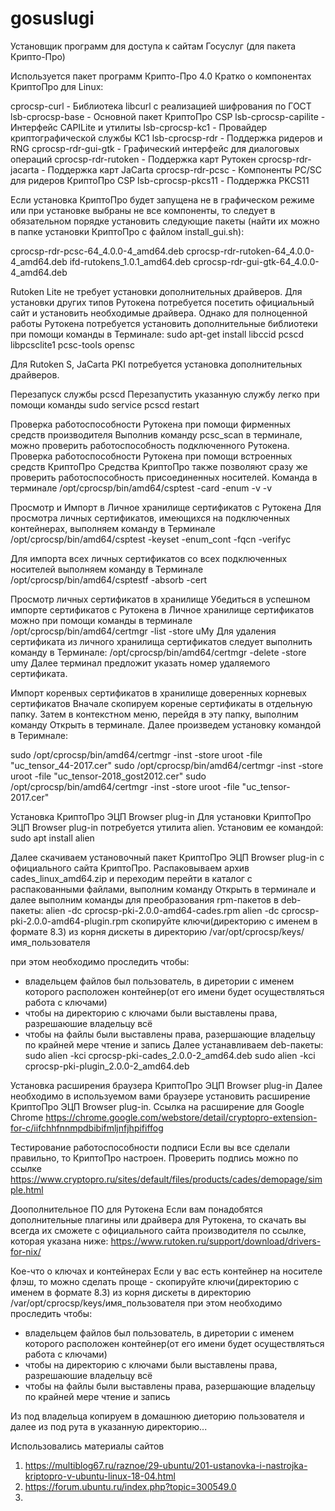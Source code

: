 # gosuslugi
Установщик программ для доступа к сайтам Госуслуг (для пакета Крипто-Про)

Используется пакет программ Крипто-Про 4.0
Кратко о компонентах  КриптоПро для Linux:

cprocsp-curl - Библиотека libcurl с реализацией шифрования по ГОСТ
lsb-cprocsp-base - Основной пакет КриптоПро CSP
lsb-cprocsp-capilite - Интерфейс CAPILite и утилиты
lsb-cprocsp-kc1 - Провайдер криптографической службы KC1
lsb-cprocsp-rdr - Поддержка ридеров и RNG
cprocsp-rdr-gui-gtk - Графический интерфейс для диалоговых операций
cprocsp-rdr-rutoken - Поддержка карт Рутокен
cprocsp-rdr-jacarta - Поддержка карт JaCarta
cprocsp-rdr-pcsc - Компоненты PC/SC для ридеров КриптоПро CSP
lsb-cprocsp-pkcs11 - Поддержка PKCS11

Если установка КриптоПро будет запущена не в графическом режиме или при установке выбраны не все компоненты, то следует в обязательном порядке установить следующие пакеты (найти их можно в папке установки КриптоПро с файлом install_gui.sh):

cprocsp-rdr-pcsc-64_4.0.0-4_amd64.deb
cprocsp-rdr-rutoken-64_4.0.0-4_amd64.deb
ifd-rutokens_1.0.1_amd64.deb
cprocsp-rdr-gui-gtk-64_4.0.0-4_amd64.deb


Rutoken Lite не требует установки дополнительных драйверов. Для установки других типов Рутокена потребуется посетить официальный сайт и установить необходимые драйвера.
Однако для полноценной работы Рутокена потребуется установить дополнительные библиотеки при помощи команды в Терминале:
sudo apt-get install libccid pcscd libpcsclite1 pcsc-tools opensc

Для Rutoken S, JaCarta PKI потребуется установка дополнительных драйверов.

Перезапуск службы pcscd
Перезапустить указанную службу легко при помощи команды
sudo service pcscd restart

Проверка работоспособности Рутокена при помощи фирменных средств производителя
Выполнив команду pcsc_scan в терминале, можно проверить работоспособность подключенного Рутокена.
Проверка работоспособности Рутокена при помощи встроенных средств КриптоПро
Средства КриптоПро также позволяют сразу же проверить работоспособность присоединенных носителей. Команда в терминале
/opt/cprocsp/bin/amd64/csptest -card -enum -v -v

Просмотр и Импорт в Личное хранилище сертификатов с Рутокена
Для просмотра личных сертификатов, имеющихся на подключенных контейнерах, выполняем команду в Терминале
/opt/cprocsp/bin/amd64/csptest -keyset -enum_cont -fqcn -verifyc

Для импорта всех личных сертификатов со всех подключенных носителей выполняем команду в Терминале
/opt/cprocsp/bin/amd64/csptestf -absorb -cert

Просмотр личных сертификатов в хранилище
Убедиться в успешном импорте сертификатов с Рутокена в Личное хранилище сертификатов можно при помощи команды в терминале
/opt/cprocsp/bin/amd64/certmgr -list -store uMy
Для удаления сертификата из личного хранилища сертификатов следует выполнить команду в Терминале:
/opt/cprocsp/bin/amd64/certmgr -delete -store umy
Далее терминал предложит указать номер удаляемого сертификата.

Импорт коренвых сертификатов в хранилище доверенных корневых сертификатов
Вначале скопируем кореные сертификаты в отдельную папку. Затем в контекстном меню, перейдя в эту папку, выполним команду Открыть в терминале. Далее произведем установку командой в Теримнале:

sudo /opt/cprocsp/bin/amd64/certmgr -inst -store uroot -file "uc_tensor_44-2017.cer"
sudo /opt/cprocsp/bin/amd64/certmgr -inst -store uroot -file "uc_tensor-2018_gost2012.cer"
sudo /opt/cprocsp/bin/amd64/certmgr -inst -store uroot -file "uc_tensor-2017.cer"

Установка КриптоПро ЭЦП Browser plug-in
Для установки КриптоПро ЭЦП Browser plug-in потребуется утилита alien. Установим ее командой:
sudo apt install alien

Далее скачиваем установочный пакет КриптоПро ЭЦП Browser plug-in с официального сайта КриптоПро.
Распаковываем архив cades_linux_amd64.zip и переходим перейти в каталог с распакованными файлами, выполним команду Открыть в терминале и далее выполним команды для преобразования rpm-пакетов в deb-пакеты:
alien -dc cprocsp-pki-2.0.0-amd64-cades.rpm
alien -dc cprocsp-pki-2.0.0-amd64-plugin.rpm
скопируйте ключи(директорию с именем в формате 8.3) из корня дискеты в директорию /var/opt/cprocsp/keys/имя_пользователя


при этом необходимо проследить чтобы:
- владельцем файлов был пользователь, в диретории с именем которого расположен контейнер(от его имени будет осуществляться работа с ключами)
- чтобы на директорию с ключами были выставлены права, разрешаюшие владельцу всё
- чтобы на файлы были выставлены права, разершающие владельцу по крайней мере чтение и запись
Далее устанавливаем deb-пакеты:
sudo alien -kci cprocsp-pki-cades_2.0.0-2_amd64.deb
sudo alien -kci cprocsp-pki-plugin_2.0.0-2_amd64.deb

Установка расширения браузера КриптоПро ЭЦП Browser plug-in
Далее необходимо в используемом вами браузере установить расширение КриптоПро ЭЦП Browser plug-in. Cсылка на расширение для Google Chrome
https://chrome.google.com/webstore/detail/cryptopro-extension-for-c/iifchhfnnmpdbibifmljnfjhpififfog

Тестирование работоспособности подписи
Если вы все сделали правильно, то КриптоПро настроен. Проверить подпись можно по ссылке
https://www.cryptopro.ru/sites/default/files/products/cades/demopage/simple.html

Доополнительное ПО для Рутокена
Если вам понадобятся дополнительные плагины или драйвера для Рутокена, то скачать вы всегда их сможете с официального сайта производителя по ссылке, которая указана ниже:
https://www.rutoken.ru/support/download/drivers-for-nix/

Кое-что о ключах и контейнерах
Если у вас есть контейнер на носителе флэш, то можно сделать проще -
скопируйте ключи(директорию с именем в формате 8.3) из корня дискеты в директорию /var/opt/cprocsp/keys/имя_пользователя
при этом необходимо проследить чтобы:
- владельцем файлов был пользователь, в диретории с именем которого расположен контейнер(от его имени будет осуществляться работа с ключами)
- чтобы на директорию с ключами были выставлены права, разрешаюшие владельцу всё
- чтобы на файлы были выставлены права, разершающие владельцу по крайней мере чтение и запись

Из под владельца копируем в домашнюю диеторию пользователя и далее из под рута в указанную директорию...



Использовались материалы сайтов
1. https://multiblog67.ru/raznoe/29-ubuntu/201-ustanovka-i-nastrojka-kriptopro-v-ubuntu-linux-18-04.html
2. https://forum.ubuntu.ru/index.php?topic=300549.0
3. 
